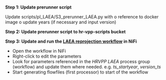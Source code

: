 
**Step 1: Update prerunner script**

Update scripts/pl_LAEA/S3_prerunner_LAEA.py with
o	reference to docker image
o	update years (if necessary and input version)   

**Step 2: Update prerunner script to hr-vpp-scripts bucket**

**Step 3: Update and run the [LAEA reprojection workflow](../02_Workflows_in_NIFI/) in NiFi**

* Open the workflow in NiFi
* Right-click to edit the parameters
* Look for parameters referenced in the _HRVPP LAEA_ process group (workflow) and update them where needed.
  e.g. _ts_startyear_, _version_ts_
* Start generating flowfiles (first processor) to start of the workflow

